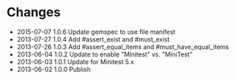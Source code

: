 # Changes

* 2015-07-07 1.0.6 Update gemspec to use file manifest
* 2013-07-27 1.0.4 Add #assert_exist and #must_exist
* 2013-07-26 1.0.3 Add #assert_equal_items and #must_have_equal_items
* 2013-06-04 1.0.2 Update to enable "Minitest" vs. "MiniTest"
* 2013-06-03 1.0.1 Update for Minitest 5.x
* 2013-06-02 1.0.0 Publish
